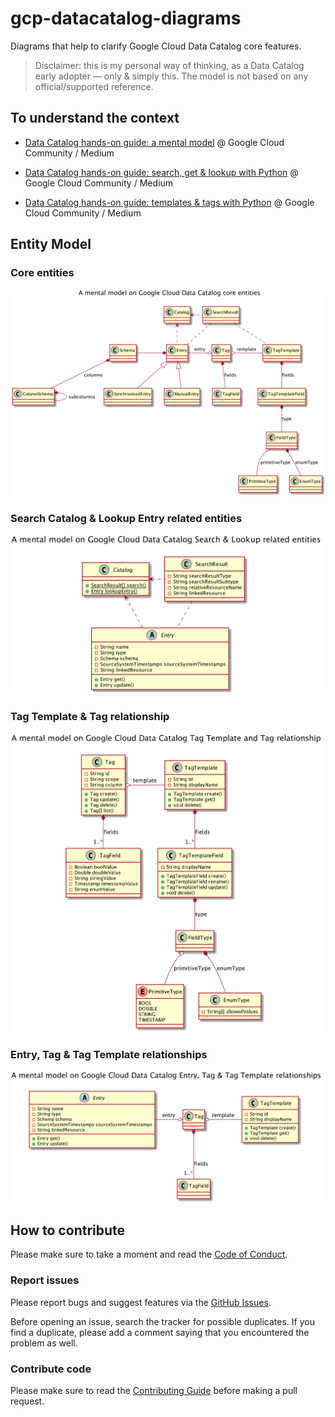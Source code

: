 # gcp-datacatalog-diagrams

Diagrams that help to clarify Google Cloud Data Catalog core features.

> Disclaimer: this is my personal way of thinking, as a Data Catalog early
> adopter — only & simply this. The model is not based on any official/supported
> reference.

## To understand the context

- [Data Catalog hands-on guide: a mental model][1]
  @ Google Cloud Community / Medium

- [Data Catalog hands-on guide: search, get & lookup with Python][2]
  @ Google Cloud Community / Medium

- [Data Catalog hands-on guide: templates & tags with Python][3]
  @ Google Cloud Community / Medium

## Entity Model

### Core entities

![N|Solid](mental-model/core-classes.png "Google Cloud Data Catalog core entities")

### Search Catalog & Lookup Entry related entities

![N|Solid](mental-model/search-catalog-lookup-entry-classes.png "Google Cloud Data Catalog Search & Lookup related entities")

### Tag Template & Tag relationship

![N|Solid](mental-model/tag-template-tag-classes.png "Google Cloud Data Catalog Tag Template & Tag related entities")

### Entry, Tag & Tag Template relationships

![N|Solid](mental-model/entry-tag-tag-template-classes.png "Google Cloud Data Catalog Entry, Tag Template & Tag related entities")

## How to contribute

Please make sure to take a moment and read the [Code of
Conduct](https://github.com/ricardolsmendes/gcp-datacatalog-diagrams/blob/master/.github/CODE_OF_CONDUCT.md).

### Report issues

Please report bugs and suggest features via the [GitHub
Issues](https://github.com/ricardolsmendes/gcp-datacatalog-diagrams/issues).

Before opening an issue, search the tracker for possible duplicates. If you find a duplicate, please
add a comment saying that you encountered the problem as well.

### Contribute code

Please make sure to read the [Contributing
Guide](https://github.com/ricardolsmendes/gcp-datacatalog-diagrams/blob/master/.github/CONTRIBUTING.md)
before making a pull request.

[1]: https://medium.com/google-cloud/data-catalog-hands-on-guide-a-mental-model-dae7f6dd49e
[2]: https://medium.com/google-cloud/data-catalog-hands-on-guide-search-get-lookup-with-python-82d99bfb4056
[3]: https://medium.com/google-cloud/data-catalog-hands-on-guide-templates-tags-with-python-c45eb93372ef
